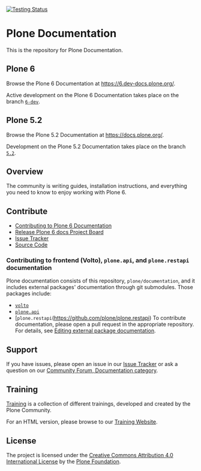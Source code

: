 [![Testing Status](https://github.com/plone/documentation/actions/workflows/test.yml/badge.svg?branch=6-dev "Testing Status")](https://github.com/plone/documentation/actions/workflows/test.yml)

# Plone Documentation

This is the repository for Plone Documentation.


## Plone 6

Browse the Plone 6 Documentation at https://6.dev-docs.plone.org/.

Active development on the Plone 6 Documentation takes place on the branch [`6-dev`](https://github.com/plone/documentation/tree/6-dev).


## Plone 5.2

Browse the Plone 5.2 Documentation at https://docs.plone.org/.

Development on the Plone 5.2 Documentation takes place on the branch [`5.2`](https://github.com/plone/documentation/tree/5.2).


## Overview

The community is writing guides, installation instructions, and everything you need to know to enjoy working with Plone 6.


## Contribute

- [Contributing to Plone 6 Documentation](https://6.dev-docs.plone.org/contributing/index.html)
- [Release Plone 6 docs Project Board](https://github.com/orgs/plone/projects/12)
- [Issue Tracker](https://github.com/plone/documentation/issues)
- [Source Code](https://github.com/plone/documentation/tree/6-dev)

### Contributing to frontend (Volto), `plone.api`, and `plone.restapi` documentation

Plone documentation consists of this repository, `plone/documentation`, and it includes external packages' documentation through git submodules.
Those packages include:

- [`volto`](https://github.com/plone/volto)
- [`plone.api`](https://github.com/plone/plone.api)
- [`plone.restapi`(https://github.com/plone/plone.restapi)
To contribute documentation, please open a pull request in the appropriate repository.
For details, see [Editing external package documentation](https://6.dev-docs.plone.org/contributing/index.html#contributing-editing-external-package-documentation-label).

## Support

If you have issues, please open an issue in our [Issue Tracker](https://github.com/plone/documentation/issues) or ask a question on our [Community Forum, Documentation category](https://community.plone.org/c/documentation/13).


## Training

[Training](https://github.com/plone/training) is a collection of different trainings, developed and created by the Plone Community.

For an HTML version, please browse to our [Training Website](https://training.plone.org/5/).


## License

The project is licensed under the [Creative Commons Attribution 4.0 International License](https://creativecommons.org/licenses/by/4.0/) by the [Plone Foundation](https://plone.org).
